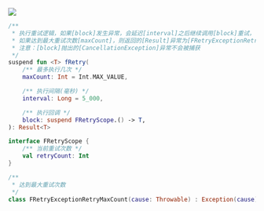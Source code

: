 [![](https://jitpack.io/v/zj565061763/retry-ktx.svg)](https://jitpack.io/#zj565061763/retry-ktx)

```kotlin
/**
 * 执行重试逻辑，如果[block]发生异常，会延迟[interval]之后继续调用[block]重试，
 * 如果达到最大重试次数[maxCount]，则返回的[Result]异常为[FRetryExceptionRetryMaxCount]并携带最后一次失败的异常，
 * 注意：[block]抛出的[CancellationException]异常不会被捕获
 */
suspend fun <T> fRetry(
    /** 最多执行几次 */
    maxCount: Int = Int.MAX_VALUE,

    /** 执行间隔(毫秒) */
    interval: Long = 5_000,

    /** 执行回调 */
    block: suspend FRetryScope.() -> T,
): Result<T>
```

```kotlin
interface FRetryScope {
    /** 当前重试次数 */
    val retryCount: Int
}
```

```kotlin
/**
 * 达到最大重试次数
 */
class FRetryExceptionRetryMaxCount(cause: Throwable) : Exception(cause)
```